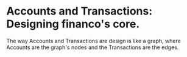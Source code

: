 # Accounts and Transactions: Designing financo's core.

The way Accounts and Transactions are design is like a graph, where Accounts are
the graph's nodes and the Transactions are the edges.

